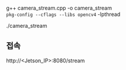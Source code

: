 g++ camera_stream.cpp -o camera_stream \
    `pkg-config --cflags --libs opencv4` -lpthread

./camera_stream

## 접속
http://<Jetson_IP>:8080/stream
